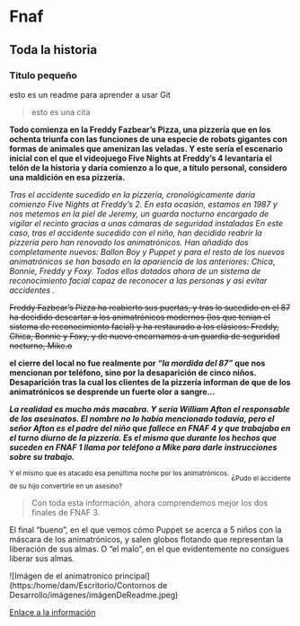# Fnaf

## Toda la historia

### Titulo pequeño

esto es un readme para aprender a usar Git

> esto es una cita

**Todo comienza en la Freddy Fazbear’s Pizza, una pizzería que en los ochenta triunfa con las funciones de una especie de robots gigantes con formas de animales que amenizan las veladas. Y este sería el escenario inicial con el que el videojuego Five Nights at Freddy’s 4 levantaría el telón de la historia y daría comienzo a lo que, a título personal, considero una maldición en esa pizzería.**

_Tras el accidente sucedido en la pizzería, cronológicamente daría comienzo Five Nights at Freddy’s 2. En esta ocasión, estamos en 1987 y nos metemos en la piel de Jeremy, un guarda nocturno encargado de vigilar el recinto gracias a unas cámaras de seguridad instaladas  En este caso, tras el accidente sucedido con el niño, han decidido reabrir la pizzería pero han renovado los animatrónicos. Han añadido dos completamente nuevos: Ballon Boy y Puppet y para el resto de los nuevos animatrónicos se han basado en la apariencia de los anteriores: Chica, Bonnie, Freddy y Foxy. Todos ellos dotados ahora de un sistema de reconocimiento facial capaz de reconocer a las personas y así evitar accidentes ._

~~Freddy Fazbear’s Pizza ha reabierto sus puertas, y tras lo sucedido en el 87 ha decidido descartar a los animatrónicos modernos (los que tenían el sistema de reconocimiento facial) y ha restaurado a los clásicos: Freddy, Chica, Bonnie y Foxy, y de nuevo encarnamos a un guardia de seguridad nocturno, Mike.o~~


**el cierre del local no fue realmente por _“la mordida del 87”_ que nos mencionan por teléfono, sino por la desaparición de cinco niños. Desaparición tras la cual los clientes de la pizzería informan de que de los animatrónicos se desprende un fuerte olor a sangre…**


***La realidad es mucho más macabra. Y sería William Afton el responsable de los asesinatos. El nombre no lo había mencionado todavía, pero el señor Afton es el padre del niño que fallece en FNAF 4 y que trabajaba en el turno diurno de la pizzería. Es el mismo que durante los hechos que suceden en FNAF 1 llama por teléfono a Mike para darle instrucciones sobre su trabajo.***


<sup>Y el mismo que es atacado esa penúltima noche por los animatrónicos.</sup> ¿<sub>Pudo el accidente de su hijo convertirle en un asesino?</sub>

> Con toda esta información, ahora comprendemos mejor los dos finales de FNAF 3.

El final “bueno”, en el que vemos cómo Puppet se acerca a 5 niños con la máscara de los animatrónicos, y salen globos flotando que representan la liberación de sus almas. O “el malo”, en el que evidentemente no consigues liberar sus almas.


![Imágen de el animatronico principal](https:/home/dam/Escritorio/Contornos de Desarrollo/imágenes/imágenDeReadme.jpeg)


[Enlace a la información](https://todasgamers.com/2020/10/30/la-historia-real-de-five-nights-at-freddys/)

